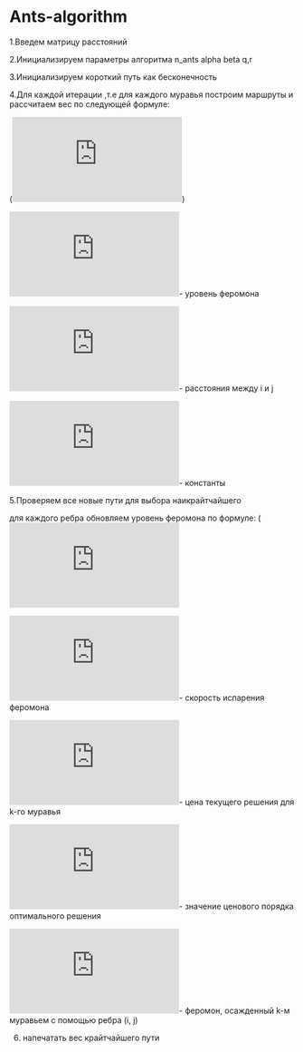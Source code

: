 # Ants-algorithm
1.Введем матрицу расстояний

2.Инициализируем параметры алгоритма n_ants alpha beta q,r

3.Инициализируем короткий путь как бесконечность

4.Для каждой итерации ,т.е для каждого муравья построим маршруты и рассчитаем вес по следующей формуле:

(![equation](https://latex.codecogs.com/gif.latex?P_%7Bij%7D%3D%5Cfrac%7B%5Ctau_%7Bij%7D%5E%7B%5Calpha%20%7D%28%5Cfrac%7B1%7D%7Bd_%7Bij%7D%7D%29%5E%7B%5Cbeta%20%7D%7D%7B%5Csum_%7Bj%5Cin%20allowed%20nodes%7D%5Ctau_%7Bij%7D%5E%7B%5Calpha%20%7D%28%5Cfrac%7B1%7D%7Bd_%7Bij%7D%7D%29%5E%7B%5Cbeta%20%7D%7D))

![equation](https://latex.codecogs.com/gif.latex?%5Ctau%20i%20j)- уровень феромона

![equation](https://latex.codecogs.com/gif.latex?d%20i%20j)- расстояния между i и j

![equation](https://latex.codecogs.com/gif.latex?%5Calpha%20%2C%5Cbeta)- константы

5.Проверяем все новые пути для выбора наикрайтчайшего 

  для каждого ребра обновляем уровень феромона по формуле:
 (![equation](https://latex.codecogs.com/gif.latex?%5Ctau%20_%7Bij%7D%28t&plus;1%29%3D%281-%5Crho%20%29%5Ctau%20_%7Bij%7D%28t%29&plus;%5Csum_%7Bk%5Cin%20colonyThatUsedEdge%28i%2Cj%29%7D%5Cfrac%7BQ%7D%7BL_%7Bk%7D%7D)
  
  ![equation](https://latex.codecogs.com/gif.latex?%5Crho)- скорость испарения феромона
  
  ![equation](https://latex.codecogs.com/gif.latex?L_%5Ek)- цена текущего решения для k-го муравья
  
  ![equation](https://latex.codecogs.com/gif.latex?Q)- значение ценового порядка оптимального решения
  
  ![equation](https://latex.codecogs.com/gif.latex?%5Cfrac%7BQ%7D%7BL_%5Ek%28t%29%7D)- феромон, осажденный k-м муравьем с помощью ребра (i, j)

6. напечатать вес крайтчайшего пути 
